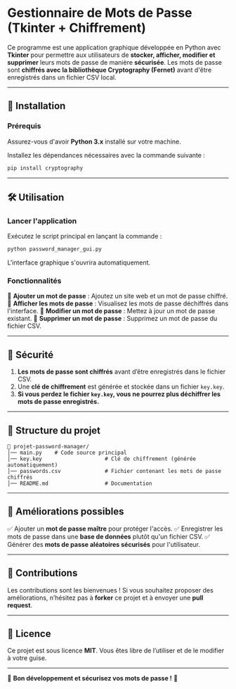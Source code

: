 # Gestionnaire de Mots de Passe (Tkinter + Chiffrement)

Ce programme est une application graphique développée en Python avec **Tkinter** pour permettre aux utilisateurs de **stocker, afficher, modifier et supprimer** leurs mots de passe de manière **sécurisée**. Les mots de passe sont **chiffrés avec la bibliothèque Cryptography (Fernet)** avant d'être enregistrés dans un fichier CSV local.

---

## 📌 **Installation**
### Prérequis
Assurez-vous d'avoir **Python 3.x** installé sur votre machine.

Installez les dépendances nécessaires avec la commande suivante :
```sh
pip install cryptography
```

---

## 🛠 **Utilisation**
### **Lancer l'application**
Exécutez le script principal en lançant la commande :
```sh
python password_manager_gui.py
```

L'interface graphique s'ouvrira automatiquement.

### **Fonctionnalités**
🔹 **Ajouter un mot de passe** : Ajoutez un site web et un mot de passe chiffré.
🔹 **Afficher les mots de passe** : Visualisez les mots de passe déchiffrés dans l'interface.
🔹 **Modifier un mot de passe** : Mettez à jour un mot de passe existant.
🔹 **Supprimer un mot de passe** : Supprimez un mot de passe du fichier CSV.

---

## 🔐 **Sécurité**
1. **Les mots de passe sont chiffrés** avant d’être enregistrés dans le fichier CSV.
2. Une **clé de chiffrement** est générée et stockée dans un fichier `key.key`.
3. **Si vous perdez le fichier `key.key`, vous ne pourrez plus déchiffrer les mots de passe enregistrés.**

---

## 📂 **Structure du projet**
```
📂 projet-password-manager/
│── main.py    # Code source principal
│── key.key                    # Clé de chiffrement (générée automatiquement)
│── passwords.csv              # Fichier contenant les mots de passe chiffrés
│── README.md                  # Documentation
```

---

## 📌 **Améliorations possibles**
✅ Ajouter un **mot de passe maître** pour protéger l'accès.
✅ Enregistrer les mots de passe dans une **base de données** plutôt qu'un fichier CSV.
✅ Générer des **mots de passe aléatoires sécurisés** pour l'utilisateur.

---

## 🤝 **Contributions**
Les contributions sont les bienvenues ! Si vous souhaitez proposer des améliorations, n’hésitez pas à **forker** ce projet et à envoyer une **pull request**.

---

## 📜 **Licence**
Ce projet est sous licence **MIT**. Vous êtes libre de l’utiliser et de le modifier à votre guise.

---

🚀 **Bon développement et sécurisez vos mots de passe !** 🔐


